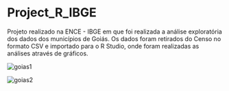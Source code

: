 # Project_R_IBGE
Projeto realizado na ENCE - IBGE em que foi realizada a análise exploratória dos dados dos municípios de Goiás.
Os dados foram retirados do Censo no formato CSV e importado para o R Studio, onde foram realizadas as análises através de gráficos.

![goias1](https://user-images.githubusercontent.com/49541299/84968716-8ac31580-b0ed-11ea-9f4d-e86a098f7395.jpg)

![goias2](https://user-images.githubusercontent.com/49541299/84968899-eb525280-b0ed-11ea-876d-0f671e344aa4.jpg)
